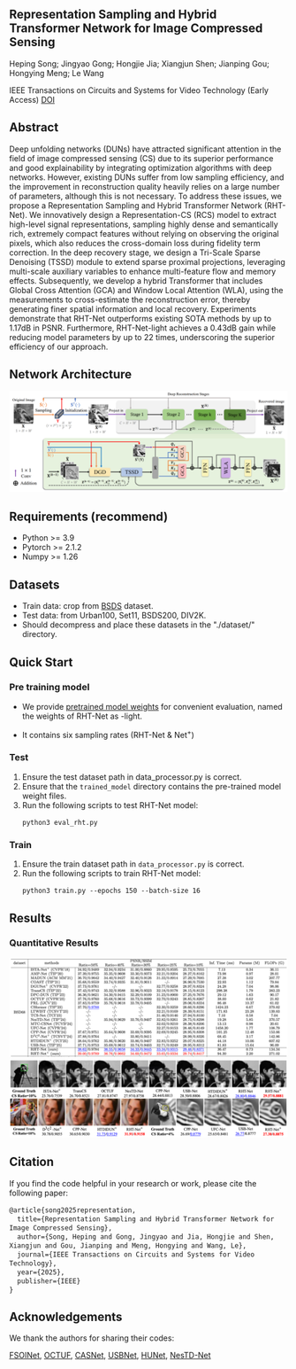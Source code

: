 ## Representation Sampling and Hybrid Transformer Network for Image Compressed Sensing

Heping Song; Jingyao Gong; Hongjie Jia; Xiangjun Shen; Jianping Gou; Hongying Meng; Le Wang

IEEE Transactions on Circuits and Systems for Video Technology (Early Access)
[DOI](https://doi.org/10.1109/TCSVT.2025.3614371)

## Abstract

Deep unfolding networks (DUNs) have attracted significant attention in the field of 
image compressed sensing (CS) due to its superior performance and good explainability 
by integrating optimization algorithms with deep networks.
However, existing DUNs suffer from low sampling efficiency, and the improvement in 
reconstruction quality heavily relies on a large number of parameters, although this is not necessary.
To address these issues, we propose a Representation Sampling and Hybrid Transformer Network (RHT-Net).
We innovatively design a Representation-CS (RCS) model to extract high-level signal representations, 
sampling highly dense and semantically rich, extremely compact features without relying on observing the original pixels, 
which also reduces the cross-domain loss during fidelity term correction.
In the deep recovery stage, we design a 
Tri-Scale Sparse Denoising (TSSD) module to extend sparse proximal projections, 
leveraging multi-scale auxiliary variables to enhance multi-feature flow and memory effects.
Subsequently, we develop a hybrid Transformer that includes Global Cross Attention (GCA) 
and Window Local Attention (WLA), using the measurements to cross-estimate the reconstruction error, 
thereby generating finer spatial information and local recovery.
Experiments demonstrate that RHT-Net outperforms existing SOTA methods by up to 1.17dB in PSNR.
Furthermore, RHT-Net-light achieves a 0.43dB gain while reducing model parameters by up to 22 times, 
underscoring the superior efficiency of our approach.

## Network Architecture
![structure](images/structure.png)

## Requirements (recommend)
- Python >= 3.9
- Pytorch >= 2.1.2
- Numpy >= 1.26


## Datasets
- Train data: crop from [BSDS](https://www2.eecs.berkeley.edu/Research/Projects/CS/vision/grouping/resources.html) dataset.
- Test data: from Urban100, Set11, BSDS200, DIV2K.
- Should decompress and place these datasets in the "./dataset/" directory.

## Quick Start


### Pre training model
- We provide [pretrained model weights](https://drive.google.com/drive/folders/15HxVbn5HMtXRMz1sqPLttmZ_s6utrO2i?usp=sharing) 
for convenient evaluation, named the weights of RHT-Net as -light.

- It contains six sampling rates (RHT-Net & Net$^+$)

### Test

1. Ensure the test dataset path in data_processor.py is correct.
2. Ensure that the `trained_model` directory contains the pre-trained model weight files.
3. Run the following scripts to test RHT-Net model:
    ```
    python3 eval_rht.py
    ```


### Train

1. Ensure the train dataset path in `data_processor.py` is correct.
2. Run the following scripts to train RHT-Net model:
    ```
    python3 train.py --epochs 150 --batch-size 16
    ```


## Results

### Quantitative Results
![tables](images/tables.png)
![visual](images/visual.png)

## Citation

If you find the code helpful in your research or work, please cite the following paper:
```
@article{song2025representation,
  title={Representation Sampling and Hybrid Transformer Network for Image Compressed Sensing},
  author={Song, Heping and Gong, Jingyao and Jia, Hongjie and Shen, Xiangjun and Gou, Jianping and Meng, Hongying and Wang, Le},
  journal={IEEE Transactions on Circuits and Systems for Video Technology},
  year={2025},
  publisher={IEEE}
}
```

## Acknowledgements
We thank the authors for sharing their codes:

[FSOINet](https://github.com/cwjjun/fsoinet),
[OCTUF](https://github.com/songjiechong/OCTUF),
[CASNet](https://github.com/Guaishou74851/CASNet),
[USBNet](https://github.com/ICSResearch/USBNet),
[HUNet](https://github.com/ICSResearch/HUNet),
[NesTD-Net](https://github.com/ICSResearch/NesTD-Net)
